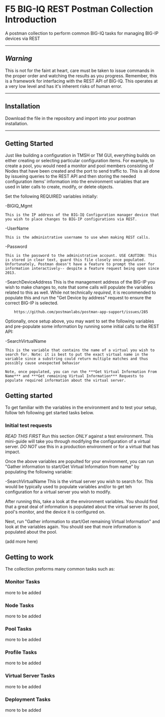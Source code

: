 # F5 BIG-IQ REST Postman Collection Introduction

A postman collection to perform common BIG-IQ tasks for managing BIG-IP devices via REST

------------

## ***Warning***

This is not for the faint at heart, care must be taken to issue commands in the proper order and watching the results as you progress. Remember, this is a framework for interfacing with the REST API of BIG-IQ. This operates at a very low level and has it's inherent risks of human error.

------------

## Installation

Download the file in the repository and import into your postman installation.

------------

## Getting Started

Just like building a configuration in TMSH or TM GUI, everything builds on either creating or selecting particular configuration items.
For example, to create a pool, you would need a monitor and pool members consisting of Nodes that have been created and the port to send traffic to. This is all done by issueing queries to the REST API and then storing the needed configuration items' information into the environment variables that are used in later calls to create, modify, or delete objects.

Set the following REQUIRED variables initially:

-BIGIQ_Mgmt

    This is the IP address of the BIG-IQ Configuration manager device that you wish to place changes to BIG-IP configurations via REST.

-UserName

    This is the administrative username to use when making REST calls.

-Password

    This is the password to the administrative account. USE CAUTION: This is stored in clear text, guard this file closely once populated. Unfortunately, Postman doesn't have a feature to prompt the user for information interactively-- despite a feature request being open since 2013.

-SearchDeviceAddress
    This is the management address of the BIG-IP you wish to make changes to, note that some calls will populate the variables related to this as well. While not technically *required*, it is recommended to populate this and run the "Get Device by address" request to ensure the correct BIG-IP is selected.

        https://github.com/postmanlabs/postman-app-support/issues/285

Optionally, once setup above, you may want to set the following variables and pre-populate some information by running some initial calls to the REST API:

-SearchVirtualName

    This is the variable that contains the name of a virtual you wish to search for. Note: it is best to put the exact virtual name in the variable since a substring could return multiple matches and thus possibly cause unexpected behavior

    Note, once populated, you can run the ***Get Virtual Information From Name*** and ***Get remaining Virtual Information*** Requests to populate required information about the virtual server.

## Getting started

To get familiar with the variables in the environment and to test your setup, follow teh following get started tasks below.

### Initial test requests

*READ THIS FIRST*
Run this section *ONLY* against a test environment. This mini-guide will take you through modifying the configuration of a virtual server. *DO NOT* use this in a production environment or for a virtual that has impact.

Once the above variables are populted for your environment, you can run "Gather information to start/Get Virtual Information from name" by populating the following variable:

-SearchVirtualName
    This is the virtual server you wish to search for. This would be typically used to populate variables and/or to get teh configuration for a virtual server you wish to modify.

After running this, take a look at the environment variables. You should find that a great deal of information is populated about the virtual server its pool, pool's monitor, and the device it is configured on.

Next, run "Gather information to start/Get remaining Virtual Information" and look at the variables again. You should see that more information is populated about the pool.

(add more here)

## Getting to work

The collection preforms many common tasks such as:

### Monitor Tasks

more to be added

### Node Tasks

more to be added

### Pool Tasks

more to be added

### Profile Tasks

more to be added

### Virtual Server Tasks

more to be added

### Deployment Tasks

more to be added
